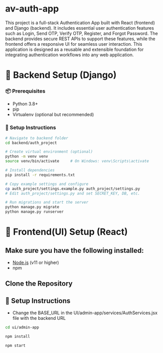 # av-auth-app

This project is a full-stack Authentication App built with React (frontend) and Django (backend). It includes essential user authentication features such as Login, Send OTP, Verify OTP, Register, and Forgot Password. The backend provides secure REST APIs to support these features, while the frontend offers a responsive UI for seamless user interaction. This application is designed as a reusable and extensible foundation for integrating authentication workflows into any web application.

# 🔧 Backend Setup (Django)

### 📦 Prerequisites
- Python 3.8+
- pip
- Virtualenv (optional but recommended)

### 🚀 Setup Instructions

```bash
# Navigate to backend folder
cd backend/auth_project

# Create virtual environment (optional)
python -m venv venv
source venv/bin/activate     # On Windows: venv\Scripts\activate

# Install dependencies
pip install -r requirements.txt

# Copy example settings and configure
cp auth_project/settings.example.py auth_project/settings.py
# Edit auth_project/settings.py and set SECRET_KEY, DB, etc.

# Run migrations and start the server
python manage.py migrate
python manage.py runserver
```
# 🔧 Frontend(UI) Setup (React)

## Make sure you have the following installed:

- [Node.js](https://nodejs.org/) (v11 or higher)
- npm

## Clone the Repository

## 🚀 Setup Instructions

- Change the BASE_URL in the UI/admin-app/services/AuthServices.jsx file with the backend URL

```bash
cd ui/admin-app

npm install

npm start
```